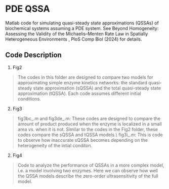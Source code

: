 # PDE QSSA

Matlab code for simulating quasi-steady state approximations (QSSAs) of biochemical systems assuming a PDE system. See Beyond Homogeneity: Assessing the Validity of the Michaelis–Menten Rate Law in Spatially Heterogeneous Environments
, PloS Comp Biol (2024) for details.

## Code Description
1. Fig2
> The codes in this folder are designed to compare two models for approximating simple enzyme kinetics networks: the standard quasi-steady state approximation (sQSSA) and the total quasi-steady state approximation (tQSSA). Each code assumes different initial conditions.

2. Fig3

> fig3bc_.m and fig3de_.m: These codes are designed to compare the amount of product produced when the enzyme is localized in a small area vs. when it is not.
Similar to the codes in the Fig2 folder, these codes compare the sQSSA and tQSSA models.\\
> fig3i_.m: This is code to observe how inaccurate sQSSA becomes depending on the heterogeneity of the intial conditon.

2. Fig4
> Code to analyze the performance of QSSAs in a more complex model, i.e. a model involving two enzymes.
Here we can observe how well the QSSA models describe the zero-order ultrasensitivity of the full model.